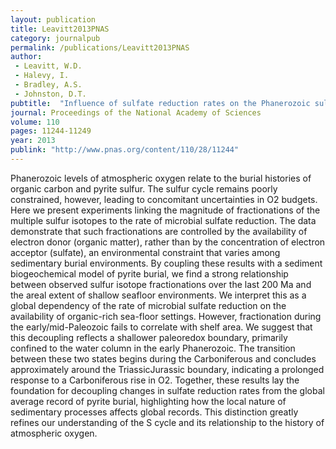 ```yaml
---
layout: publication
title: Leavitt2013PNAS
category: journalpub
permalink: /publications/Leavitt2013PNAS
author: 
 - Leavitt, W.D. 
 - Halevy, I. 
 - Bradley, A.S.
 - Johnston, D.T.
pubtitle:  "Influence of sulfate reduction rates on the Phanerozoic sulfur isotope record"
journal: Proceedings of the National Academy of Sciences
volume: 110
pages: 11244-11249 
year: 2013
publink: "http://www.pnas.org/content/110/28/11244"
---
```

Phanerozoic levels of atmospheric oxygen relate to the burial histories of organic carbon and pyrite sulfur. The sulfur cycle remains poorly constrained, however, leading to concomitant uncertainties in O2 budgets. Here we present experiments linking the magnitude of fractionations of the multiple sulfur isotopes to the rate of microbial sulfate reduction. The data demonstrate that such fractionations are controlled by the availability of electron donor (organic matter), rather than by the concentration of electron acceptor (sulfate), an environmental constraint that varies among sedimentary burial environments. By coupling these results with a sediment biogeochemical model of pyrite burial, we find a strong relationship between observed sulfur isotope fractionations over the last 200 Ma and the areal extent of shallow seafloor environments. We interpret this as a global dependency of the rate of microbial sulfate reduction on the availability of organic-rich sea-floor settings. However, fractionation during the early/mid-Paleozoic fails to correlate with shelf area. We suggest that this decoupling reflects a shallower paleoredox boundary, primarily confined to the water column in the early Phanerozoic. The transition between these two states begins during the Carboniferous and concludes approximately around the TriassicJurassic boundary, indicating a prolonged response to a Carboniferous rise in O2. Together, these results lay the foundation for decoupling changes in sulfate reduction rates from the global average record of pyrite burial, highlighting how the local nature of sedimentary processes affects global records. This distinction greatly refines our understanding of the S cycle and its relationship to the history of atmospheric oxygen.